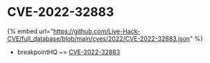 # CVE-2022-32883
{% embed url="https://github.com/Live-Hack-CVE/full_database/blob/main/cves/2022/CVE-2022-32883.json" %}

* breakpointHQ ~> [CVE-2022-32883](https://www.alice-snow.ru/2022/database/cve-2022-32883/cve-2022-32883-breakpointhq)